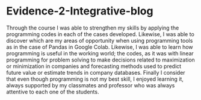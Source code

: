 # Evidence-2-Integrative-blog

Through the course I was able to strengthen my skills by applying the programming codes in each of the cases developed. Likewise, I was able to discover which are my areas of opportunity when using programming tools as in the case of Pandas in Google Colab. 
Likewise, I was able to learn how programming is useful in the working world; the codes, as it was with linear programming for problem solving to make decisions related to maximization or minimization in companies and forecasting methods used to predict future value or estimate trends in company databases.
Finally I consider that even though programming is not my best skill, I enjoyed learning it, always supported by my classmates and professor who was always attentive to each one of the students.
